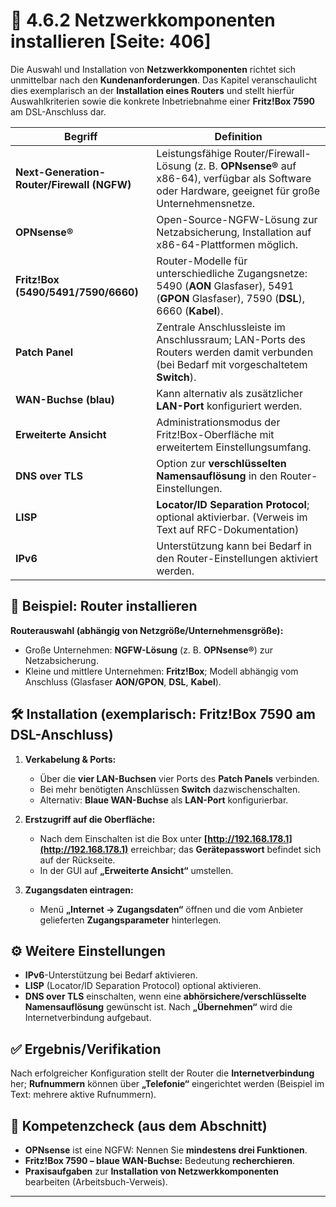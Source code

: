 # 🔧 4.6.2 Netzwerkkomponenten installieren [Seite: 406]

Die Auswahl und Installation von **Netzwerkkomponenten** richtet sich unmittelbar nach den **Kundenanforderungen**. Das Kapitel veranschaulicht dies exemplarisch an der **Installation eines Routers** und stellt hierfür Auswahlkriterien sowie die konkrete Inbetriebnahme einer **Fritz!Box 7590** am DSL-Anschluss dar. 

| Begriff                                    | Definition                                                                                                                                            |
| ------------------------------------------ | ----------------------------------------------------------------------------------------------------------------------------------------------------- |
| **Next-Generation-Router/Firewall (NGFW)** | Leistungsfähige Router/Firewall-Lösung (z. B. **OPNsense®** auf x86-64), verfügbar als Software oder Hardware, geeignet für große Unternehmensnetze.  |
| **OPNsense®**                              | Open-Source-NGFW-Lösung zur Netzabsicherung, Installation auf x86-64-Plattformen möglich.                                                             |
| **Fritz!Box (5490/5491/7590/6660)**        | Router-Modelle für unterschiedliche Zugangsnetze: 5490 (**AON** Glasfaser), 5491 (**GPON** Glasfaser), 7590 (**DSL**), 6660 (**Kabel**).              |
| **Patch Panel**                            | Zentrale Anschlussleiste im Anschlussraum; LAN-Ports des Routers werden damit verbunden (bei Bedarf mit vorgeschaltetem **Switch**).                  |
| **WAN-Buchse (blau)**                      | Kann alternativ als zusätzlicher **LAN-Port** konfiguriert werden.                                                                                    |
| **Erweiterte Ansicht**                     | Administrationsmodus der Fritz!Box-Oberfläche mit erweitertem Einstellungsumfang.                                                                     |
| **DNS over TLS**                           | Option zur **verschlüsselten Namensauflösung** in den Router-Einstellungen.                                                                           |
| **LISP**                                   | **Locator/ID Separation Protocol**; optional aktivierbar. (Verweis im Text auf RFC-Dokumentation)                                                     |
| **IPv6**                                   | Unterstützung kann bei Bedarf in den Router-Einstellungen aktiviert werden.                                                                           |

## 🧭 Beispiel: Router installieren

**Routerauswahl (abhängig von Netzgröße/Unternehmensgröße):**

* Große Unternehmen: **NGFW-Lösung** (z. B. **OPNsense®**) zur Netzabsicherung. 
* Kleine und mittlere Unternehmen: **Fritz!Box**; Modell abhängig vom Anschluss (Glasfaser **AON/GPON**, **DSL**, **Kabel**). 

## 🛠️ Installation (exemplarisch: Fritz!Box 7590 am DSL-Anschluss)

1. **Verkabelung & Ports:**

   * Über die **vier LAN-Buchsen** vier Ports des **Patch Panels** verbinden.
   * Bei mehr benötigten Anschlüssen **Switch** dazwischenschalten.
   * Alternativ: **Blaue WAN-Buchse** als **LAN-Port** konfigurierbar. 

2. **Erstzugriff auf die Oberfläche:**

   * Nach dem Einschalten ist die Box unter **[http://192.168.178.1](http://192.168.178.1)** erreichbar; das **Gerätepasswort** befindet sich auf der Rückseite.
   * In der GUI auf **„Erweiterte Ansicht“** umstellen. 

3. **Zugangsdaten eintragen:**

   * Menü **„Internet → Zugangsdaten“** öffnen und die vom Anbieter gelieferten **Zugangsparameter** hinterlegen. 

## ⚙️ Weitere Einstellungen

* **IPv6**-Unterstützung bei Bedarf aktivieren.
* **LISP** (Locator/ID Separation Protocol) optional aktivieren.
* **DNS over TLS** einschalten, wenn eine **abhörsichere/verschlüsselte Namensauflösung** gewünscht ist.
  Nach **„Übernehmen“** wird die Internetverbindung aufgebaut. 

## ✅ Ergebnis/Verifikation

Nach erfolgreicher Konfiguration stellt der Router die **Internetverbindung** her; **Rufnummern** können über **„Telefonie“** eingerichtet werden (Beispiel im Text: mehrere aktive Rufnummern). 

## 🧪 Kompetenzcheck (aus dem Abschnitt)

* **OPNsense** ist eine NGFW: Nennen Sie **mindestens drei Funktionen**.
* **Fritz!Box 7590 – blaue WAN-Buchse:** Bedeutung **recherchieren**.
* **Praxisaufgaben** zur **Installation von Netzwerkkomponenten** bearbeiten (Arbeitsbuch-Verweis). 


---

